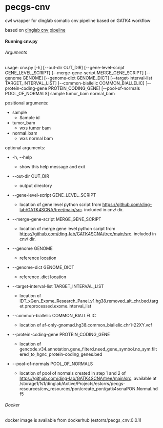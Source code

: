 # pecgs-cnv
cwl wrapper for dinglab somatic cnv pipeline based on GATK4 workflow

based on [dinglab cnv pipeline](https://github.com/ding-lab/GATK4SCNA)

#### Running cnv.py

###### Arguments

usage: cnv.py [-h] [--out-dir OUT_DIR] [--gene-level-script GENE_LEVEL_SCRIPT] [--merge-gene-script MERGE_GENE_SCRIPT]
              [--genome GENOME] [--genome-dict GENOME_DICT] [--target-interval-list TARGET_INTERVAL_LIST]
              [--common-biallelic COMMON_BIALLELIC] [--protein-coding-gene PROTEIN_CODING_GENE] [--pool-of-normals POOL_OF_NORMALS]
              sample tumor_bam normal_bam


positional arguments:

  - sample
    - Sample id
  - tumor_bam
    - wxs tumor bam
  - normal_bam
    - wxs normal bam
  
    
optional arguments:

  + -h, --help
    - show this help message and exit
    
  + --out-dir OUT_DIR
    - output directory
   
  + --gene-level-script GENE_LEVEL_SCRIPT
    - location of gene level python script from https://github.com/ding-lab/GATK4SCNA/tree/main/src. included in cnv/ dir.
   
  + --merge-gene-script MERGE_GENE_SCRIPT
    - location of merge gene level python script from https://github.com/ding-lab/GATK4SCNA/tree/main/src. included in cnv/ dir.
    
  + --genome GENOME
    - reference location
   
  + --genome-dict GENOME_DICT
    - reference .dict location
    
  + --target-interval-list TARGET_INTERVAL_LIST
    - location of IDT_xGen_Exome_Research_Panel_v1.hg38.removed_alt_chr.bed.target.preprocessed.exome.interval_list
    
  + --common-biallelic COMMON_BIALLELIC
    - location of af-only-gnomad.hg38.common_biallelic.chr1-22XY.vcf
    
  + --protein-coding-gene PROTEIN_CODING_GENE
    - location of gencode.v34.annotation.gene_filterd.need_gene_symbol.no_sym.filtered_to_hgnc_protein-coding_genes.bed
   
  + --pool-of-normals POOL_OF_NORMALS
    - location of pool of normals created in step 1 and 2 of https://github.com/ding-lab/GATK4SCNA/tree/main/src. available at /storage1/fs1/dinglab/Active/Projects/estorrs/pecgs-resources/cnv_resources/pon/create_pon/gatk4scnaPON.Normal.hdf5


###### Docker

docker image is available from dockerhub (estorrs/pecgs_cnv:0.0.1)

